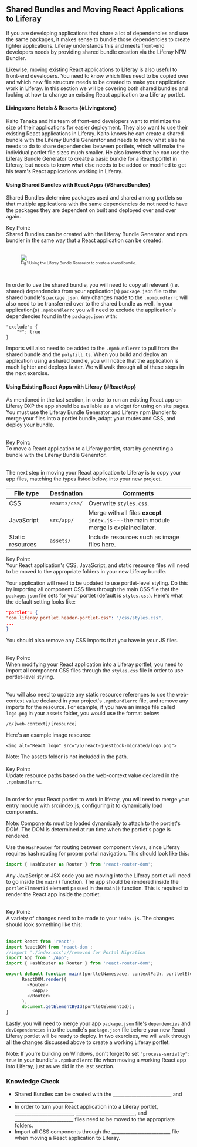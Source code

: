 ## Shared Bundles and Moving React Applications to Liferay

If you are developing applications that share a lot of dependencies and use the same packages, it makes sense to bundle those dependencies to create lighter applications. Liferay understands this and meets front-end developers needs by providing shared bundle creation via the Liferay NPM Bundler.

Likewise, moving existing React applications to Liferay is also useful to front-end developers. You need to know which files need to be copied over and which new file structure needs to be created to make your application work in Liferay. In this section we will be covering both shared bundles and looking at how to change an existing React application to a Liferay portlet.

#### Livingstone Hotels & Resorts {#Livingstone}

Kaito Tanaka and his team of front-end developers want to minimize the size of their applications for easier deployment. They also want to use their existing React applications in Liferay. Kaito knows he can create a shared bundle with the Liferay Bundle Generator and needs to know what else he needs to do to share dependencies between portlets, which will make the individual portlet file sizes much smaller. He also knows that he can use the Liferay Bundle Generator to create a basic bundle for a React portlet in Liferay, but needs to know what else needs to be added or modified to get his team's React applications working in Liferay.

#### Using Shared Bundles with React Apps {#SharedBundles}

Shared Bundles determine packages used and shared among portlets so that multiple applications with the same dependencies do not need to have the packages they are dependent on built and deployed over and over again.

<div class="key-point">
Key Point: <br />
Shared Bundles can be created with the Liferay Bundle Generator and npm bundler in the same way that a React application can be created.
</div>

<br />

<figure>
	<img src="../images/lecture-images/npm-bundler-shared-packages.png" />
	<figcaption style="font-size: x-small">Fig.1 Using the Liferay Bundle Generator to create a shared bundle.</figcaption>
</figure>

<br/>

In order to use the shared bundle, you will need to copy all relevant (i.e. shared) dependencies from your application(s) `package.json` file to the shared bundle's `package.json`. Any changes made to the `.npmbundlerrc` will also need to be transferred over to the shared bundle as well. In your application(s) `.npmbundlerrc` you will need to exclude the application's dependencies found in the `package.json` with:

```
"exclude": {
    "*": true
}
```

Imports will also need to be added to the `.npmbundlerrc` to pull from the shared bundle and the `polyfill.ts`. When you build and deploy an application using a shared bundle, you will notice that the application is much lighter and deploys faster. We will walk through all of these steps in the next exercise.

#### Using Existing React Apps with Liferay {#ReactApp}

As mentioned in the last section, in order to run an existing React app on Liferay DXP the app should be available as a widget for using on site pages. You must use the Liferay Bundle Generator and Liferay npm Bundler to merge your files into a portlet bundle, adapt your routes and CSS, and deploy your bundle.

<br />

<div class="key-point">
Key Point: <br />
To move a React application to a Liferay portlet, start by generating a bundle with the Liferay Bundle Generator.
</div>

<br />

The next step in moving your React application to Liferay is to copy your app files, matching the types listed below, into your new project.

| File type | Destination | Comments |
| --------- | ----------- | -------- |
| CSS  | `assets/css/` | Overwrite `styles.css`. |
| JavaScript | `src/app/` |  Merge with all files **except** `index.js`---the main module merge is explained later. |
| Static resources | `assets/` | Include resources such as image files here. |

<div class="key-point">
Key Point: <br />
Your React application's CSS, JavaScript, and static resource files will need to be moved to the appropriate folders in your new Liferay bundle.
</div>

Your application will need to be updated to use portlet-level styling. Do this by importing all component CSS files through the main CSS file that the `package.json` file sets for your portlet (default is `styles.css`). Here's what the default setting looks like:

```json
"portlet": {
"com.liferay.portlet.header-portlet-css": "/css/styles.css",
...
}
```

You should also remove any CSS imports that you have in your JS files. 

<br />

<div class="key-point">
Key Point: <br />
When modifying your React application into a Liferay portlet, you need to import all component CSS files through the <code>styles.css</code> file in order to use portlet-level styling.
</div>

<br />

You will also need to update any static resource references to use the web-context value declared in your project's `.npmbundlerrc` file, and remove any imports for the resource. For example, if you have an image file called `logo.png` in your assets folder, you would use the format below:

```
/o/[web-context]/[resource]
```

Here's an example image resource:

```
<img alt="React logo" src="/o/react-guestbook-migrated/logo.png">
```

<div class="note">
Note: The assets folder is not included in the path.
</div>

<br />

<div class="key-point">
Key Point: <br />
Update resource paths based on the web-context value declared in the <code>.npmbundlerrc</code>.
</div>

<br />

In order for your React portlet to work in liferay, you will need to merge your entry module with src/index.js, configuring it to dynamically load components.

<div class="note">
Note: Components must be loaded dynamically to attach to the portlet's DOM. The DOM is determined at run time when the portlet's page is rendered.
</div>

Use the `HashRouter` for routing between component views, since Liferay requires hash routing for proper portal navigation. This should look like this:

```javascript
import { HashRouter as Router } from 'react-router-dom';    
```

Any JavaScript or JSX code you are moving into the Liferay portlet will need to go inside the `main()` function. The app should be rendered inside the `portletElementId` element passed in the `main()` function. This is required to render the React app inside the portlet.

<br />

<div class="key-point">
Key Point: <br />
A variety of changes need to be made to your <code>index.js</code>. The changes should look something like this: 
</div>

<br />

```javascript
import React from 'react';
import ReactDOM from 'react-dom';
//import './index.css';//removed for Portal Migration
import App from './App';
import { HashRouter as Router } from 'react-router-dom';

export default function main({portletNamespace, contextPath, portletElementId}) {
      ReactDOM.render((
        <Router>
          <App/>
        </Router>
      ),
      document.getElementById(portletElementId));
}
```

Lastly, you will need to merge your app `package.json` file's `dependencies` and `devDependencies` into the bundle's `package.json` file before your new React Liferay portlet will be ready to deploy. In two exercises, we will walk through all the changes discussed above to create a working Liferay portlet.

<div class="note">
Note: If you're building on Windows, don't forget to set <code>"process-serially": true</code> in your bundle's <code>.npmbundlerrc</code> file when moving a working React app into Liferay, just as we did in the last section.
</div>

<div class="summary">
<h3>Knowledge Check</h3>
<ul>
	<li>Shared Bundles can be created with the _________________________ and _________________________.</li>
    <li>In order to turn your React application into a Liferay portlet, _________________________, _________________________, and _________________________ files need to be moved to the appropriate folders.</li>
    <li>Import all CSS components through the _________________________ file when moving a React application to Liferay.</li>
</ul>
</div>